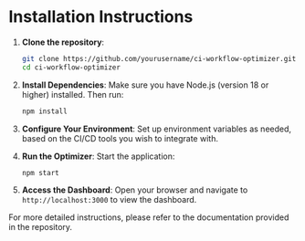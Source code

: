 # Installation Instructions

1. **Clone the repository**:
   ```bash
   git clone https://github.com/yourusername/ci-workflow-optimizer.git
   cd ci-workflow-optimizer
   ```

2. **Install Dependencies**:
   Make sure you have Node.js (version 18 or higher) installed. Then run:
   ```bash
   npm install
   ```

3. **Configure Your Environment**:
   Set up environment variables as needed, based on the CI/CD tools you wish to integrate with.

4. **Run the Optimizer**:
   Start the application:
   ```bash
   npm start
   ```

5. **Access the Dashboard**:
   Open your browser and navigate to `http://localhost:3000` to view the dashboard.

For more detailed instructions, please refer to the documentation provided in the repository.